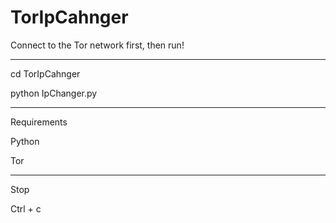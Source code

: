 # TorIpCahnger
   
Connect to the Tor network first, then run!
____________
cd TorIpCahnger
   
python IpChanger.py
____________
Requirements
   
Python
   
Tor
____________
Stop
   
Ctrl + c
